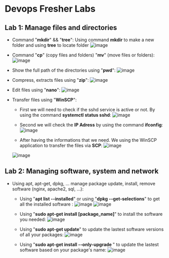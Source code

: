 # Devops Fresher Labs
## Lab 1: Manage files and directories  
- Command "**mkdir**" && "**tree**": Using command **mkdir** to make a new folder and using **tree** to locate folder
  ![image](https://github.com/user-attachments/assets/d9625256-962f-473a-a61e-b49b41f75e2c)


- Command "**cp**" (copy files and folders) "**mv**" (move files or folders):
  ![image](https://github.com/user-attachments/assets/e86dfea0-8533-483b-947c-f27db6f23ed8)

  
- Show the full path of the directories using "**pwd**":
  ![image](https://github.com/user-attachments/assets/342a9cfb-aef7-4945-aa8f-85abe1ff8928)


- Compress, extracts files using "**zip**":
  ![image](https://github.com/user-attachments/assets/19b184ec-83c2-4037-8c2f-291dd4e7b387)

- Edit files using "**nano**":
  ![image](https://github.com/user-attachments/assets/fc977951-113d-45c1-8075-33f5e61697d1)

- Transfer files using "**WinSCP**":
  + First we will need to check if the sshd service is active or not. By using the command **systemctl status sshd**:
    ![image](https://github.com/user-attachments/assets/0601cfc3-7d57-4e13-bb6c-713fb6312476)

  + Second we will check the **IP Adress** by using the command **ifconfig**:
  ![image](https://github.com/user-attachments/assets/6e01fd5a-622b-4460-b764-ffbbf74fa7b0)

  + After having the informations that we need. We using the WinSCP application to transfer the files via **SCP**:
   ![image](https://github.com/user-attachments/assets/aee43232-8239-4286-98bb-59e94f3bb1c9)

   ![image](https://github.com/user-attachments/assets/e3dbc60a-0d88-42fd-9eca-846cf9bc0a0a)

## Lab 2: Managing software, system and network  
- Using apt, apt-get, dpkg, … manage package update, install, remove software (nginx, apache2, sql, …):
  + Using "**apt list --installed**" or using "**dpkg --get-selections**" to get all the installed software :
    ![image](https://github.com/user-attachments/assets/ca8b1236-8063-453e-b5e5-dc889b699150)
    ![image](https://github.com/user-attachments/assets/453abf7a-9fc9-4264-8e81-d274af2a29a5)

  + Using "**sudo apt-get install [package_name]**" to install the software you needed:
    ![image](https://github.com/user-attachments/assets/39349f7b-d1e9-44af-a0aa-daf2f1824aec)

  + Using "**sudo apt-get update**" to update the lastest software versions of all your packages:
    ![image](https://github.com/user-attachments/assets/fc60a763-3f17-4975-a57b-001a815aec1e)

  + Using "**sudo apt-get install --only-upgrade <package-name>**" to update the lastest software based on your package's name:
    ![image](https://github.com/user-attachments/assets/7fa46abb-d291-4cd0-bf0f-208e9ec6dbd0)

    





